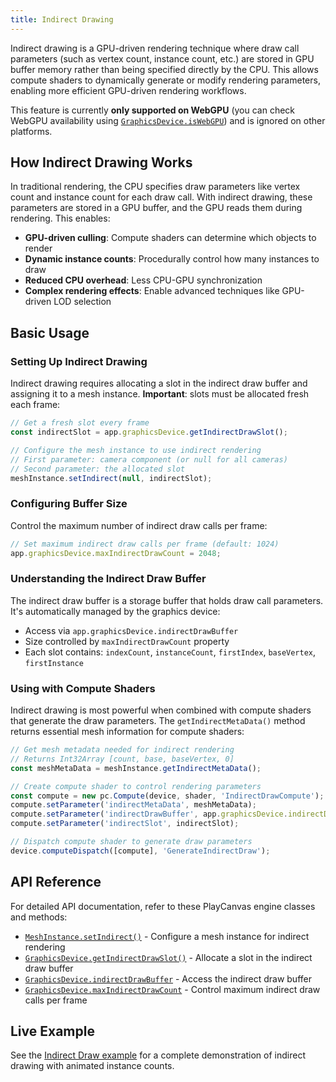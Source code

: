 ```yaml
---
title: Indirect Drawing
---
```


Indirect drawing is a GPU-driven rendering technique where draw call parameters (such as vertex count, instance count, etc.) are stored in GPU buffer memory rather than being specified directly by the CPU. This allows compute shaders to dynamically generate or modify rendering parameters, enabling more efficient GPU-driven rendering workflows.

This feature is currently **only supported on WebGPU** (you can check WebGPU availability using [`GraphicsDevice.isWebGPU`](https://manual.oasisserver.link/engine/classes/GraphicsDevice.html#iswebgpu)) and is ignored on other platforms.

## How Indirect Drawing Works

In traditional rendering, the CPU specifies draw parameters like vertex count and instance count for each draw call. With indirect drawing, these parameters are stored in a GPU buffer, and the GPU reads them during rendering. This enables:

- **GPU-driven culling**: Compute shaders can determine which objects to render
- **Dynamic instance counts**: Procedurally control how many instances to draw
- **Reduced CPU overhead**: Less CPU-GPU synchronization
- **Complex rendering effects**: Enable advanced techniques like GPU-driven LOD selection

## Basic Usage

### Setting Up Indirect Drawing

Indirect drawing requires allocating a slot in the indirect draw buffer and assigning it to a mesh instance. **Important**: slots must be allocated fresh each frame:

```javascript
// Get a fresh slot every frame
const indirectSlot = app.graphicsDevice.getIndirectDrawSlot();

// Configure the mesh instance to use indirect rendering
// First parameter: camera component (or null for all cameras)
// Second parameter: the allocated slot
meshInstance.setIndirect(null, indirectSlot);
```

### Configuring Buffer Size

Control the maximum number of indirect draw calls per frame:

```javascript
// Set maximum indirect draw calls per frame (default: 1024)
app.graphicsDevice.maxIndirectDrawCount = 2048;
```

### Understanding the Indirect Draw Buffer

The indirect draw buffer is a storage buffer that holds draw call parameters. It's automatically managed by the graphics device:

- Access via `app.graphicsDevice.indirectDrawBuffer`
- Size controlled by `maxIndirectDrawCount` property
- Each slot contains: `indexCount`, `instanceCount`, `firstIndex`, `baseVertex`, `firstInstance`

### Using with Compute Shaders

Indirect drawing is most powerful when combined with compute shaders that generate the draw parameters. The `getIndirectMetaData()` method returns essential mesh information for compute shaders:

```javascript
// Get mesh metadata needed for indirect rendering
// Returns Int32Array [count, base, baseVertex, 0]
const meshMetaData = meshInstance.getIndirectMetaData();

// Create compute shader to control rendering parameters
const compute = new pc.Compute(device, shader, 'IndirectDrawCompute');
compute.setParameter('indirectMetaData', meshMetaData);
compute.setParameter('indirectDrawBuffer', app.graphicsDevice.indirectDrawBuffer);
compute.setParameter('indirectSlot', indirectSlot);

// Dispatch compute shader to generate draw parameters
device.computeDispatch([compute], 'GenerateIndirectDraw');
```

## API Reference

For detailed API documentation, refer to these PlayCanvas engine classes and methods:

- [`MeshInstance.setIndirect()`](https://manual.oasisserver.link/engine/classes/MeshInstance.html#setindirect) - Configure a mesh instance for indirect rendering
- [`GraphicsDevice.getIndirectDrawSlot()`](https://manual.oasisserver.link/engine/classes/GraphicsDevice.html#getindirectdrawslot) - Allocate a slot in the indirect draw buffer
- [`GraphicsDevice.indirectDrawBuffer`](https://manual.oasisserver.link/engine/classes/GraphicsDevice.html#indirectdrawbuffer) - Access the indirect draw buffer
- [`GraphicsDevice.maxIndirectDrawCount`](https://manual.oasisserver.link/engine/classes/GraphicsDevice.html#maxindirectdrawcount) - Control maximum indirect draw calls per frame

## Live Example

See the [Indirect Draw example](https://playcanvas.github.io/#/compute/indirect-draw) for a complete demonstration of indirect drawing with animated instance counts.
